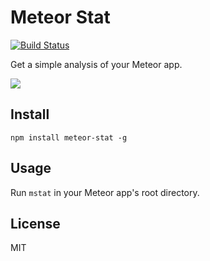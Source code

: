 # Meteor Stat

[![Build Status](https://travis-ci.org/sungwoncho/meteor-stat.svg?branch=master)](https://travis-ci.org/sungwoncho/meteor-stat)

Get a simple analysis of your Meteor app.

![](https://github.com/sungwoncho/meteor-stat/tree/master/assets/sample.png)

## Install

    npm install meteor-stat -g

## Usage

Run `mstat` in your Meteor app's root directory.

## License

MIT
